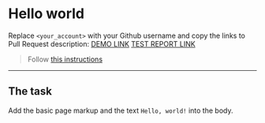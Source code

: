 # Hello world
Replace `<your_account>` with your Github username and copy the links to Pull Request description:
  [DEMO LINK](https://stan0934.github.io/layout_hello-world/)
  [TEST REPORT LINK](https://stan0934.github.io/layout_hello-world/report/html_report/)

> Follow [this instructions](https://mate-academy.github.io/layout_task-guideline/#how-to-solve-the-layout-tasks-on-github)
___

## The task 
Add the basic page markup and the text `Hello, world!` into the body.

